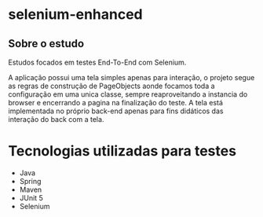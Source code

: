 # selenium-enhanced

## Sobre o estudo

Estudos focados em testes End-To-End com Selenium.

A aplicação possui uma tela simples apenas para interação, o projeto segue as regras de construção de PageObjects aonde focamos toda a configuração em uma unica classe, sempre reaproveitando a instancia do browser e encerrando a pagina na finalização do teste. A tela está implementada no próprio back-end apenas para fins didáticos das interação do back com a tela.

# Tecnologias utilizadas para testes

- Java
- Spring
- Maven
- JUnit 5
- Selenium
